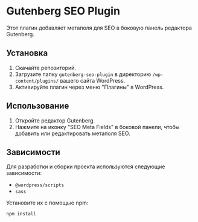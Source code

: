 # Gutenberg SEO Plugin

Этот плагин добавляет метаполя для SEO в боковую панель редактора Gutenberg.

## Установка

1. Скачайте репозиторий.
2. Загрузите папку `gutenberg-seo-plugin` в директорию `/wp-content/plugins/` вашего сайта WordPress.
3. Активируйте плагин через меню "Плагины" в WordPress.

## Использование

1. Откройте редактор Gutenberg.
2. Нажмите на иконку "SEO Meta Fields" в боковой панели, чтобы добавить или редактировать метаполя SEO.

## Зависимости

Для разработки и сборки проекта используются следующие зависимости:

- `@wordpress/scripts`
- `sass`

Установите их с помощью npm:

```bash
npm install
```
